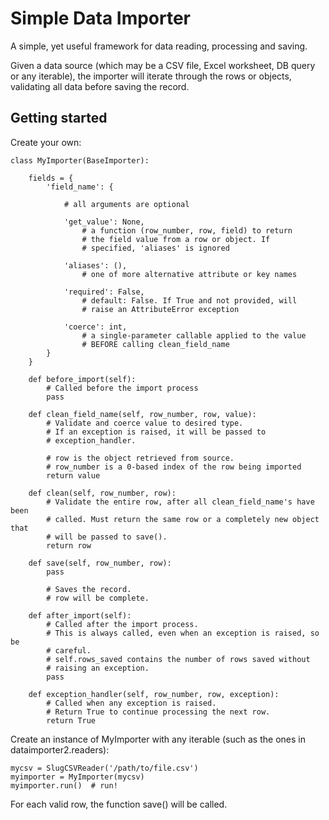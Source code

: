 Simple Data Importer
====================

A simple, yet useful framework for data reading, processing and saving.

Given a data source (which may be a CSV file, Excel worksheet, DB query or any
iterable), the importer will iterate through the rows or objects, validating
all data before saving the record.

Getting started
---------------

Create your own:

    class MyImporter(BaseImporter):

        fields = {
            'field_name': {

                # all arguments are optional

                'get_value': None,
                    # a function (row_number, row, field) to return
                    # the field value from a row or object. If
                    # specified, 'aliases' is ignored

                'aliases': (),
                    # one of more alternative attribute or key names

                'required': False,
                    # default: False. If True and not provided, will
                    # raise an AttributeError exception

                'coerce': int,
                    # a single-parameter callable applied to the value
                    # BEFORE calling clean_field_name
            }
        }

        def before_import(self):
            # Called before the import process
            pass

        def clean_field_name(self, row_number, row, value):
            # Validate and coerce value to desired type.
            # If an exception is raised, it will be passed to
            # exception_handler.
            
            # row is the object retrieved from source.
            # row_number is a 0-based index of the row being imported
            return value

        def clean(self, row_number, row):
            # Validate the entire row, after all clean_field_name's have been
            # called. Must return the same row or a completely new object that
            # will be passed to save().
            return row

        def save(self, row_number, row):
            pass

            # Saves the record.
            # row will be complete.

        def after_import(self):
            # Called after the import process.
            # This is always called, even when an exception is raised, so be
            # careful.
            # self.rows_saved contains the number of rows saved without
            # raising an exception.
            pass

        def exception_handler(self, row_number, row, exception):
            # Called when any exception is raised.
            # Return True to continue processing the next row.
            return True


Create an instance of MyImporter with any iterable (such as the ones in
dataimporter2.readers):

    mycsv = SlugCSVReader('/path/to/file.csv')
    myimporter = MyImporter(mycsv)
    myimporter.run()  # run!

For each valid row, the function save() will be called.
